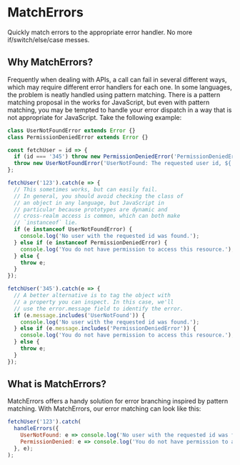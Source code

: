 # MatchErrors

Quickly match errors to the appropriate error handler. No more if/switch/else/case messes.

## Why MatchErrors?

Frequently when dealing with APIs, a call can fail in several different ways, which may require different error handlers for each one. In some languages, the problem is neatly handled using pattern matching. There is a pattern matching proposal in the works for JavaScript, but even with pattern matching, you may be tempted to handle your error dispatch in a way that is not appropriate for JavaScript. Take the following example:

```js
class UserNotFoundError extends Error {}
class PermissionDeniedError extends Error {}

const fetchUser = id => {
  if (id === '345') throw new PermissionDeniedError('PermissionDeniedError: You do not have permission to access this resource.');
  throw new UserNotFoundError('UserNotFound: The requested user id, ${ id } was not found.');
};

fetchUser('123').catch(e => {
  // This sometimes works, but can easily fail.
  // In general, you should avoid checking the class of
  // an object in any language, but JavaScript in
  // particular because prototypes are dynamic and
  // cross-realm access is common, which can both make
  // `instanceof` lie.
  if (e instanceof UserNotFoundError) {
    console.log('No user with the requested id was found.');
  } else if (e instanceof PermissionDeniedError) {
    console.log('You do not have permission to access this resource.');
  } else {
    throw e;
  }
});

fetchUser('345').catch(e => {
  // A better alternative is to tag the object with
  // a property you can inspect. In this case, we'll
  // use the error.message field to identify the error.
  if (e.message.includes('UserNotFound')) {
    console.log('No user with the requested id was found.');
  } else if (e.message.includes('PermissionDeniedError')) {
    console.log('You do not have permission to access this resource.');
  } else {
    throw e;
  }
});
```

## What is MatchErrors?

MatchErrors offers a handy solution for error branching inspired by pattern matching. With MatchErrors, our error matching can look like this:

```js
fetchUser('123').catch(
  handleErrors({
    UserNotFound: e => console.log('No user with the requested id was found.'),
    PermissionDenied: e => console.log('You do not have permission to access this resource.')
  }, e);
);
```
